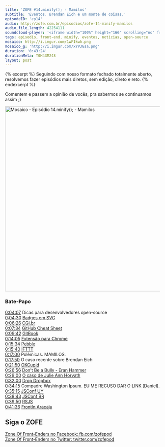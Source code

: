 ```yaml
---
title: 'ZOFE #14.minify(); - Mamilos'
subtitle: 'Eventos, Brendan Eich e um monte de coisas.'
episodeID: 'ep14'
audio: http://zofe.com.br/episodios/zofe-14-minify-mamilos
audio_file_length: 42254111
soundcloud-player: '<iframe width="100%" height="166" scrolling="no" frameborder="no" src="https://w.soundcloud.com/player/?url=https%3A//api.soundcloud.com/tracks/155522556%3Fsecret_token%3Ds-UbRpK&amp;color=ff5500&amp;auto_play=false&amp;hide_related=true&amp;show_artwork=true&amp;show_comments=false&amp;show_user=false&amp;show_reposts=false"></iframe>'
tags: episodio, front-end, minify, eventos, noticias, open-source
mosaico: http://i.imgur.com/1wFIkwh.png
mosaico_g: 'http://i.imgur.com/xYVJGsa.png'
duration: '0:43:24'
durationMeta: T0H43M24S
layout: post
---
```


{% excerpt %}
Seguindo com nosso formato fechado totalmente aberto, resolvemos fazer episódios mais diretos, sem edição, direto e reto.
{% endexcerpt %}

Comentem e passem a opinião de vocês, pra sabermos se continuamos assim ;)

<img title="Mosaico - Episódio 14.minify(); - Mamilos" src="http://i.imgur.com/1wFIkwh.png" class="mosaico" alt="Mosaico - Episódio 14.minify(); - Mamilos" width="600" height="600">


### Bate-Papo

[0:04:07](#t=0:04:07) Dicas para desenvolvedores open-source<br>
[0:04:30](#t=0:04:30) [Badges em SVG](http://shields.io)<br>
[0:06:26](#t=0:6:26) [CGI.br](http://cgi.br)<br>
[0:07:34](#t=0:7:34) [GitHub Cheat Sheet](https://github.com/tiimgreen/github-cheat-sheet)<br>
[0:09:42](#t=0:9:42) [GitBook](https://github.com/GitbookIO/gitbook)<br>
[0:14:05](#t=0:14:05) [Extensão para Chrome](https://chrome.google.com/webstore/detail/github-notifier/lmjdlojahmbbcodnpecnjnmlddbkjhnn)<br>
[0:15:34](#t=0:15:35) [Pebble](https://getpebble.com/)<br>
[0:15:40](#t=0:15:40) [IFTTT](http://ifttt.com/)<br>
[0:17:00](#t=0:17:00) Polêmicas. MAMILOS.<br>
[0:17:50](#t=0:17:50) O caso recente sobre Brendan Eich<br>
[0:21:50](#t=0:21:50) [OKCupid](http://www.theverge.com/2014/3/31/5568136/okcupid-asks-users-to-boycott-firefox-because-of-ceos-gay-rights)<br>
[0:26:56](#t=0:26:56) [Don't Be a Bully - Eran Hammer](http://hueniverse.com/2014/03/26/dont-be-a-bully/)<br>
[0:29:00](#t=0:29:00) [O caso de Julie Ann Horvath](http://techcrunch.com/2014/03/15/julie-ann-horvath-describes-sexism-and-intimidation-behind-her-github-exit/)<br>
[0:32:00](#t=0:32:00) [Drop Dropbox](http://drop-dropbox.com)<br>
[0:34:15](#t=0:34:15) Compadre Washington Ipsum. EU ME RECUSO DAR O LINK (Daniel).<br>
[0:35:15](#t=0:35:15) [JSConf UY](http://jsconf.uy)<br>
[0:38:43](#t=0:38:43) [JSConf BR](http://jsconfbr.org)<br>
[0:39:50](#t=0:39:50) [RSJS](http://rsjs.org)<br>
[0:41:36](#t=0:41:36) [FrontIn Aracaju](http://frontinaracaju.com.br/)<br>



## Siga o ZOFE

[Zone Of Front-Enders no Facebook: fb.com/zofepod](http://fb.com/zofepod/ "ZOFE no Facebook: fb.com/zofepod")<br>
[Zone Of Front-Enders no Twitter: twitter.com/zofepod](http://twitter.com/zofepod/ "ZOFE no Twitter")<br>
